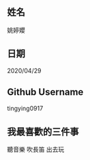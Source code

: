 姓名
----
姚婷孆

日期
----
2020/04/29

Github Username
---------------
tingying0917

我最喜歡的三件事
---------------
聽音樂 吹長笛 出去玩